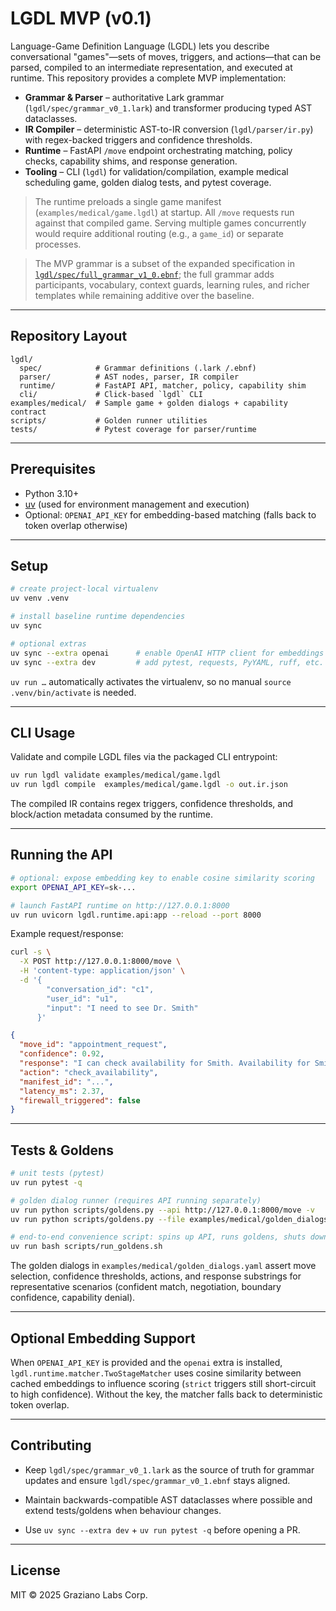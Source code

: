 # LGDL MVP (v0.1)

Language-Game Definition Language (LGDL) lets you describe conversational "games"—sets of moves, triggers, and actions—that can be parsed, compiled to an intermediate representation, and executed at runtime. This repository provides a complete MVP implementation:

- **Grammar & Parser** – authoritative Lark grammar (`lgdl/spec/grammar_v0_1.lark`) and transformer producing typed AST dataclasses.
- **IR Compiler** – deterministic AST-to-IR conversion (`lgdl/parser/ir.py`) with regex-backed triggers and confidence thresholds.
- **Runtime** – FastAPI `/move` endpoint orchestrating matching, policy checks, capability shims, and response generation.
- **Tooling** – CLI (`lgdl`) for validation/compilation, example medical scheduling game, golden dialog tests, and pytest coverage.

>  The runtime preloads a single game manifest (`examples/medical/game.lgdl`) at startup. All `/move` requests run against that compiled game. Serving multiple games concurrently would require additional routing (e.g., a `game_id`) or separate processes.

> The MVP grammar is a subset of the expanded specification in [`lgdl/spec/full_grammar_v1_0.ebnf`](lgdl/spec/full_grammar_v1_0.ebnf); the full grammar adds participants, vocabulary, context guards, learning rules, and richer templates while remaining additive over the baseline.
---

## Repository Layout

```
lgdl/
  spec/            # Grammar definitions (.lark /.ebnf)
  parser/          # AST nodes, parser, IR compiler
  runtime/         # FastAPI API, matcher, policy, capability shim
  cli/             # Click-based `lgdl` CLI
examples/medical/  # Sample game + golden dialogs + capability contract
scripts/           # Golden runner utilities
tests/             # Pytest coverage for parser/runtime
```

---

## Prerequisites

- Python 3.10+
- [uv](https://github.com/astral-sh/uv) (used for environment management and execution)
- Optional: `OPENAI_API_KEY` for embedding-based matching (falls back to token overlap otherwise)

---

## Setup

```bash
# create project-local virtualenv
uv venv .venv

# install baseline runtime dependencies
uv sync

# optional extras
uv sync --extra openai      # enable OpenAI HTTP client for embeddings
uv sync --extra dev         # add pytest, requests, PyYAML, ruff, etc.
```

`uv run …` automatically activates the virtualenv, so no manual `source .venv/bin/activate` is needed.

---

## CLI Usage

Validate and compile LGDL files via the packaged CLI entrypoint:

```bash
uv run lgdl validate examples/medical/game.lgdl
uv run lgdl compile  examples/medical/game.lgdl -o out.ir.json
```

The compiled IR contains regex triggers, confidence thresholds, and block/action metadata consumed by the runtime.

---

## Running the API

```bash
# optional: expose embedding key to enable cosine similarity scoring
export OPENAI_API_KEY=sk-...

# launch FastAPI runtime on http://127.0.0.1:8000
uv run uvicorn lgdl.runtime.api:app --reload --port 8000
```

Example request/response:

```bash
curl -s \
  -X POST http://127.0.0.1:8000/move \
  -H 'content-type: application/json' \
  -d '{
        "conversation_id": "c1",
        "user_id": "u1",
        "input": "I need to see Dr. Smith"
      }'
```

```json
{
  "move_id": "appointment_request",
  "confidence": 0.92,
  "response": "I can check availability for Smith. Availability for Smith: Tue 10:00, Wed 14:00",
  "action": "check_availability",
  "manifest_id": "...",
  "latency_ms": 2.37,
  "firewall_triggered": false
}
```

---

## Tests & Goldens

```bash
# unit tests (pytest)
uv run pytest -q

# golden dialog runner (requires API running separately)
uv run python scripts/goldens.py --api http://127.0.0.1:8000/move -v
uv run python scripts/goldens.py --file examples/medical/golden_dialogs.yaml -v

# end-to-end convenience script: spins up API, runs goldens, shuts down
uv run bash scripts/run_goldens.sh
```

The golden dialogs in `examples/medical/golden_dialogs.yaml` assert move selection, confidence thresholds, actions, and response substrings for representative scenarios (confident match, negotiation, boundary confidence, capability denial).

---

## Optional Embedding Support

When `OPENAI_API_KEY` is provided and the `openai` extra is installed, `lgdl.runtime.matcher.TwoStageMatcher` uses cosine similarity between cached embeddings to influence scoring (`strict` triggers still short-circuit to high confidence). Without the key, the matcher falls back to deterministic token overlap.

---

## Contributing

- Keep `lgdl/spec/grammar_v0_1.lark` as the source of truth for grammar updates and ensure `lgdl/spec/grammar_v0_1.ebnf` stays aligned.

- Maintain backwards-compatible AST dataclasses where possible and extend tests/goldens when behaviour changes.
- Use `uv sync --extra dev` + `uv run pytest -q` before opening a PR.

---

## License

MIT © 2025 Graziano Labs Corp.
